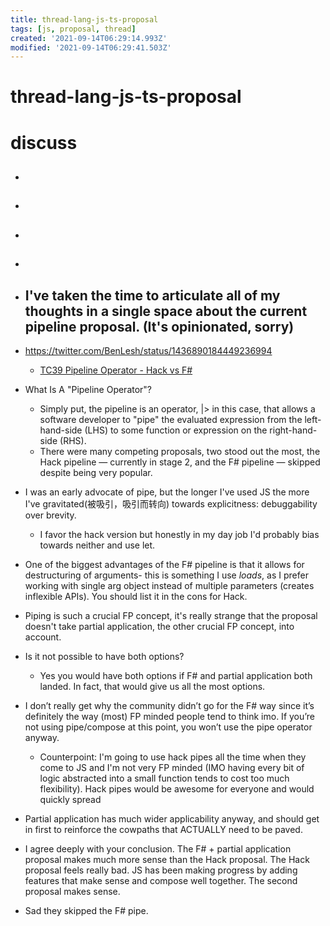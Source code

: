 ```yaml
---
title: thread-lang-js-ts-proposal
tags: [js, proposal, thread]
created: '2021-09-14T06:29:14.993Z'
modified: '2021-09-14T06:29:41.503Z'
---
```


# thread-lang-js-ts-proposal

# discuss

- ## 

- ## 

- ## 

- ## 

- ## I've taken the time to articulate all of my thoughts in a single space about the current pipeline proposal. (It's opinionated, sorry)
- https://twitter.com/BenLesh/status/1436890184449236994
  - [TC39 Pipeline Operator - Hack vs F#](https://benlesh.com/posts/tc39-pipeline-proposal-hack-vs-f-sharp/)
- What Is A "Pipeline Operator"?
  - Simply put, the pipeline is an operator, |> in this case, that allows a software developer to "pipe" the evaluated expression from the left-hand-side (LHS) to some function or expression on the right-hand-side (RHS).
  - There were many competing proposals, two stood out the most, the Hack pipeline — currently in stage 2, and the F# pipeline — skipped despite being very popular.

- I was an early advocate of pipe, but the longer I've used JS the more I've gravitated(被吸引，吸引而转向) towards explicitness: debuggability over brevity. 
  - I favor the hack version but honestly in my day job I'd probably bias towards neither and use let.
- One of the biggest advantages of the F# pipeline is that it allows for destructuring of arguments- this is something I use _loads_, as I prefer working with single arg object instead of multiple parameters (creates inflexible APIs). You should list it in the cons for Hack.
- Piping is such a crucial FP concept, it's really strange that the proposal doesn't take partial application, the other crucial FP concept, into account. 
- Is it not possible to have both options?
  - Yes you would have both options if F# and partial application both landed. In fact, that would give us all the most options.
- I don’t really get why the community didn’t go for the F# way since it’s definitely the way  (most) FP minded people tend to think imo. If you’re not using pipe/compose at this point, you won’t use the pipe operator anyway.
  - Counterpoint: I'm going to use hack pipes all the time when they come to JS and I'm not very FP minded (IMO having every bit of logic abstracted into a small function tends to cost too much flexibility). Hack pipes would be awesome for everyone and would quickly spread
- Partial application has much wider applicability anyway, and should get in first to reinforce the cowpaths that ACTUALLY need to be paved.
- I agree deeply with your conclusion. The F# + partial application proposal makes much more sense than the Hack proposal. The Hack proposal feels really bad. JS has been making progress by adding features that make sense and compose well together. The second proposal makes sense.
- Sad they skipped the F# pipe.
